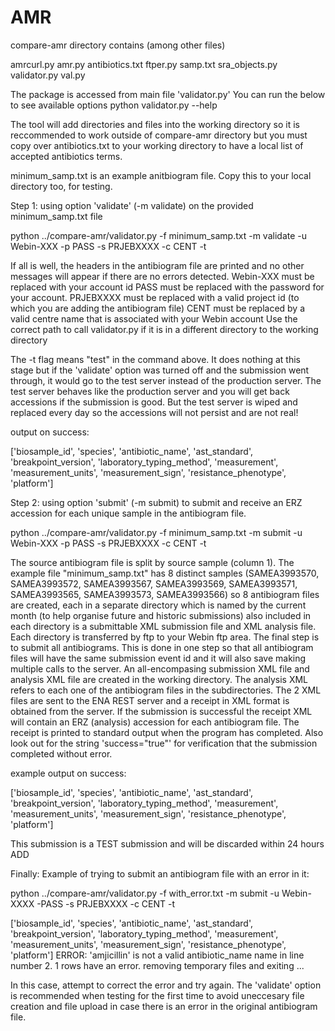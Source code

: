 # AMR


compare-amr directory contains (among other files)

amrcurl.py
amr.py
antibiotics.txt
ftper.py
samp.txt
sra_objects.py
validator.py
val.py


The package is accessed from main file 'validator.py'
You can run the below to see available options
python validator.py --help


The tool will add directories and files into the working directory so it is reccommended to work outside of compare-amr directory but you must copy over antibiotics.txt to your working directory to have a local list of accepted antibiotics terms.

minimum_samp.txt is an example anitbiogram file. Copy this to your local directory too, for testing. 

Step 1: using option 'validate' (-m validate) on the provided minimum_samp.txt file

python ../compare-amr/validator.py -f minimum_samp.txt -m validate -u Webin-XXX -p PASS -s PRJEBXXXX -c CENT -t

If all is well, the headers in the antibiogram file are printed and no other messages will appear if there are no errors detected. 
Webin-XXX must be replaced with your account id
PASS must be replaced with the password for your account.
PRJEBXXXX must be replaced with a valid project id (to which you are adding the antibiogram file)
CENT must be replaced by a valid centre name that is associated with your Webin account
Use the correct path to call validator.py if it is in a different directory to the working directory

The -t flag means "test" in the command above. It does nothing at this stage but if the 'validate' option was turned off and the submission went through, it would go to the test server instead of the production server. The test server behaves like the production server and you will get back accessions if the submission is good. But the test server is wiped and replaced every day so the accessions will not persist and are not real! 


output on success:

['biosample_id', 'species', 'antibiotic_name', 'ast_standard', 'breakpoint_version', 'laboratory_typing_method', 'measurement', 'measurement_units', 'measurement_sign', 'resistance_phenotype', 'platform']



Step 2: using option 'submit' (-m submit) to submit and receive an ERZ accession for each unique sample in the antibiogram file.

python ../compare-amr/validator.py -f minimum_samp.txt -m submit -u Webin-XXX -p PASS -s PRJEBXXXX -c CENT -t

The source antibiogram file is split by source sample (column 1). The example file "minimum_samp.txt" has 8 distinct samples (SAMEA3993570, SAMEA3993572, SAMEA3993567, SAMEA3993569, SAMEA3993571, SAMEA3993565, SAMEA3993573, SAMEA3993566) so 8 antibiogram files are created, each in a separate directory which is named by the current month (to help organise future and historic submissions) also included in each directory is a submittable XML submission file and XML analysis file. Each directory is transferred by ftp to your Webin ftp area. The final step is to submit all antibiograms. This is done in one step so that all antibiogram files will have the same submission event id and it will also save making multiple calls to the server. An all-encompasing submission XML file and analysis XML file are created in the working directory. The analysis XML refers to each one of the antibiogram files in the subdirectories. The 2 XML files are sent to the ENA REST server and a receipt in XML format is obtained from the server. If the submission is successful the receipt XML will contain an ERZ (analysis) accession for each antibiogram file. The receipt is printed to standard output when the program has completed. Also look out for the string 'success="true"' for verification that the submission completed without error.

example output on success:

['biosample_id', 'species', 'antibiotic_name', 'ast_standard', 'breakpoint_version', 'laboratory_typing_method', 'measurement', 'measurement_units', 'measurement_sign', 'resistance_phenotype', 'platform']
<?xml version="1.0" encoding="UTF-8"?>
<?xml-stylesheet type="text/xsl" href="receipt.xsl"?>
<RECEIPT receiptDate="2017-11-30T15:32:46.640Z" submissionFile="all_anal_sub_Nov-2017.xml" success="true">
     <ANALYSIS accession="ERZ243560" alias="SAMEA3993570_Nov-2017" status="PRIVATE"/>
     <ANALYSIS accession="ERZ243561" alias="SAMEA3993572_Nov-2017" status="PRIVATE"/>
     <ANALYSIS accession="ERZ243562" alias="SAMEA3993567_Nov-2017" status="PRIVATE"/>
     <ANALYSIS accession="ERZ243563" alias="SAMEA3993569_Nov-2017" status="PRIVATE"/>
     <ANALYSIS accession="ERZ243564" alias="SAMEA3993571_Nov-2017" status="PRIVATE"/>
     <ANALYSIS accession="ERZ243565" alias="SAMEA3993565_Nov-2017" status="PRIVATE"/>
     <ANALYSIS accession="ERZ243566" alias="SAMEA3993573_Nov-2017" status="PRIVATE"/>
     <ANALYSIS accession="ERZ243567" alias="SAMEA3993566_Nov-2017" status="PRIVATE"/>
     <SUBMISSION accession="ERA398936" alias="all_anal_sub_Nov-2017"/>
     <MESSAGES>
          <INFO>This submission is a TEST submission and will be discarded within 24 hours</INFO>
     </MESSAGES>
     <ACTIONS>ADD</ACTIONS>
</RECEIPT>


Finally:
Example of trying to submit an antibiogram file with an error in it:

python ../compare-amr/validator.py -f with_error.txt -m submit -u Webin-XXXX -PASS -s PRJEBXXXX -c CENT -t

['biosample_id', 'species', 'antibiotic_name', 'ast_standard', 'breakpoint_version', 'laboratory_typing_method', 'measurement', 'measurement_units', 'measurement_sign', 'resistance_phenotype', 'platform']
ERROR: 'amjicillin' is not a valid antibiotic_name name in line number 2.
1 rows have an error. removing temporary files and exiting ...

In this case, attempt to correct the error and try again. The 'validate' option is recommended when testing for the first time to avoid uneccesary file creation and file upload in case there is an error in the original antibiogram file.



